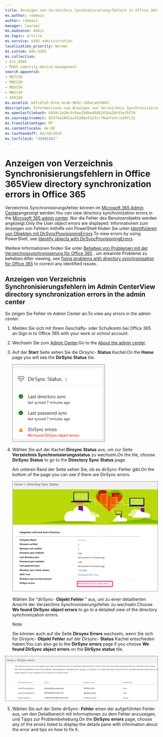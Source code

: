 ```yaml
---
title: Anzeigen von Verzeichnis Synchronisierungsfehlern in Office 365
ms.author: robmazz
author: robmazz
manager: laurawi
ms.audience: Admin
ms.topic: article
ms.service: o365-administration
localization_priority: Normal
ms.custom: Adm_O365
ms.collection:
- Ent_O365
- M365-identity-device-management
search.appverid:
- MET150
- MOE150
- MED150
- MBS150
- GPA150
ms.assetid: b4fc07a5-97ea-4ca6-9692-108acab74067
description: Informationen zum Anzeigen von Verzeichnis Synchronisierungsfehlern in Microsoft 365 Admin Center.
ms.openlocfilehash: 8450c2e26c9c9ae194be46d81018a20c91e35f29
ms.sourcegitcommit: 85974a1891ac45286efa13cc76eefa3cce28fc22
ms.translationtype: MT
ms.contentlocale: de-DE
ms.lasthandoff: 04/30/2019
ms.locfileid: "33491261"
---
```

# <a name="view-directory-synchronization-errors-in-office-365"></a><span data-ttu-id="be5a6-103">Anzeigen von Verzeichnis Synchronisierungsfehlern in Office 365</span><span class="sxs-lookup"><span data-stu-id="be5a6-103">View directory synchronization errors in Office 365</span></span>

<span data-ttu-id="be5a6-104">Verzeichnis Synchronisierungsfehler können im [Microsoft 365 Admin Center](https://admin.microsoft.com)angezeigt werden.</span><span class="sxs-lookup"><span data-stu-id="be5a6-104">You can view directory synchronization errors in the [Microsoft 365 admin center](https://admin.microsoft.com).</span></span> <span data-ttu-id="be5a6-105">Nur die Fehler des Benutzerobjekts werden angezeigt.</span><span class="sxs-lookup"><span data-stu-id="be5a6-105">Only the User object errors are displayed.</span></span> <span data-ttu-id="be5a6-106">Informationen zum Anzeigen von Fehlern mithilfe von PowerShell finden Sie unter [Identifizieren von Objekten mit DirSyncProvisioningErrors](https://docs.microsoft.com/azure/active-directory/hybrid/how-to-connect-syncservice-duplicate-attribute-resiliency).</span><span class="sxs-lookup"><span data-stu-id="be5a6-106">To view errors by using PowerShell, see [Identify objects with DirSyncProvisioningErrors](https://docs.microsoft.com/azure/active-directory/hybrid/how-to-connect-syncservice-duplicate-attribute-resiliency).</span></span>

<span data-ttu-id="be5a6-107">Weitere Informationen finden Sie unter [Beheben von Problemen mit der Verzeichnissynchronisierung für Office 365](fix-problems-with-directory-synchronization.md) , um erkannte Probleme zu beheben.</span><span class="sxs-lookup"><span data-stu-id="be5a6-107">After viewing, see [fixing problems with directory synchronization for Office 365](fix-problems-with-directory-synchronization.md) to correct any identified issues.</span></span>
  
## <a name="view-directory-synchronization-errors-in-the-admin-center"></a><span data-ttu-id="be5a6-108">Anzeigen von Verzeichnis Synchronisierungsfehlern im Admin Center</span><span class="sxs-lookup"><span data-stu-id="be5a6-108">View directory synchronization errors in the admin center</span></span>

<span data-ttu-id="be5a6-109">So zeigen Sie Fehler im Admin Center an:</span><span class="sxs-lookup"><span data-stu-id="be5a6-109">To view any errors in the admin center:</span></span>
  
1. <span data-ttu-id="be5a6-110">Melden Sie sich mit Ihrem Geschäfts- oder Schulkonto bei Office 365 an.</span><span class="sxs-lookup"><span data-stu-id="be5a6-110">Sign in to Office 365 with your work or school account.</span></span> 
    
2. <span data-ttu-id="be5a6-111">Wechseln Sie zum [Admin Center](https://support.office.com/article/758befc4-0888-4009-9f14-0d147402fd23).</span><span class="sxs-lookup"><span data-stu-id="be5a6-111">Go to the [About the admin center](https://support.office.com/article/758befc4-0888-4009-9f14-0d147402fd23).</span></span>
    
3. <span data-ttu-id="be5a6-112">Auf der **Start** Seite sehen Sie die Dirsync- **Status** Kachel.</span><span class="sxs-lookup"><span data-stu-id="be5a6-112">On the **Home** page you will see the **DirSync Status** tile.</span></span> 
    
    ![Die dirSync-Status Kachel in der Admin Center-Vorschau](media/060006e9-de61-49d5-8979-e77cda198e71.png)
  
4. <span data-ttu-id="be5a6-114">Wählen Sie auf der Kachel **Dirsync Status** aus, um zur Seite **Verzeichnis Synchronisierungsstatus** zu wechseln.</span><span class="sxs-lookup"><span data-stu-id="be5a6-114">On the tile, choose **DirSync Status** to go to the **Directory Sync Status** page.</span></span> 
    
    <span data-ttu-id="be5a6-115">Am unteren Rand der Seite sehen Sie, ob es dirSync-Fehler gibt.</span><span class="sxs-lookup"><span data-stu-id="be5a6-115">On the bottom of the page you can see if there are DirSync errors.</span></span>
    
    ![Auf der Seite Verzeichnis Synchronisierungs Status wird angezeigt, ob dirSync-Objekt Fehler vorliegen.](media/882094a3-80d3-4aae-b90b-78b27047974c.png)
  
    <span data-ttu-id="be5a6-117">Wählen Sie "dirSync- **Objekt Fehler** " aus, um zu einer detaillierten Ansicht der Verzeichnis Synchronisierungsfehler zu wechseln.</span><span class="sxs-lookup"><span data-stu-id="be5a6-117">Choose **We found DirSync object errors** to go to a detailed view of the directory synchronization errors.</span></span> 
    
    > [!NOTE]
    > <span data-ttu-id="be5a6-118">Sie können auch auf die Seite **Dirsync Errors** wechseln, wenn Sie sich für Dirsync- **Objekt Fehler** auf der Dirsync- **Status** Kachel entschieden haben.</span><span class="sxs-lookup"><span data-stu-id="be5a6-118">You can also go to the **DirSync errors** page if you choose **We found DirSync object errors** on the **DirSync status** tile.</span></span> 
  
![Seite "dirSync-Fehler"](media/a6e302d4-6be7-4e3a-b4b5-81c5a2c02952.png)
  
5. <span data-ttu-id="be5a6-120">Wählen Sie auf der Seite dirSync- **Fehler** einen der aufgeführten Fehler aus, um den Detailbereich mit Informationen zu dem Fehler anzuzeigen, und Tipps zur Problembehebung.</span><span class="sxs-lookup"><span data-stu-id="be5a6-120">On the **DirSync errors** page, choose any of the errors listed to display the details pane with information about the error and tips on how to fix it.</span></span> 
